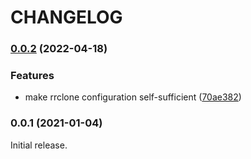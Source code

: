 # CHANGELOG

### [0.0.2](https://github.com/telostat/rrclone/compare/0.0.1...0.0.2) (2022-04-18)


### Features

* make rrclone configuration self-sufficient ([70ae382](https://github.com/telostat/rrclone/commit/70ae382af8d7e264f1c893a53bbabe8589fd187e))

### 0.0.1 (2021-01-04)

Initial release.
